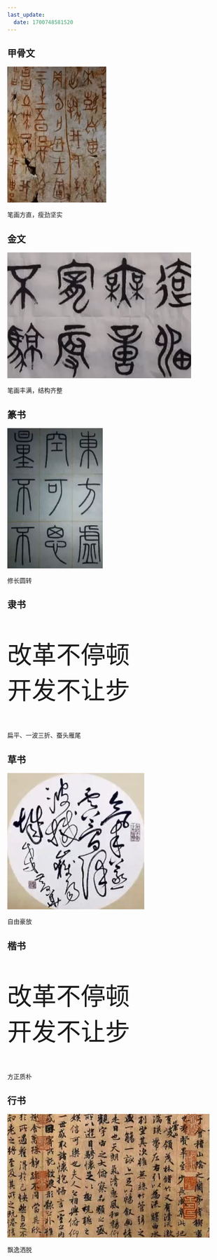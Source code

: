 ```yaml
---
last_update:
  date: 1700748581520
---
```


## 甲骨文

![甲骨文示意图](甲骨文示意图.png)

笔画方直，瘦劲坚实

## 金文

![金文示意图](金文示意图.png)

笔画丰满，结构齐整

## 篆书

![篆书示意图](篆书示意图.png)

修长圆转

## 隶书

<div style="font-family: 隶书; font-size: 4em">

改革不停顿  
开发不让步

</div>

扁平、一波三折、蚕头雁尾

## 草书

![草书示意图](草书示意图.png)

自由豪放

## 楷书

<div style="font-family: 楷体; font-size: 4em">

改革不停顿  
开发不让步

</div>

方正质朴

## 行书

![行书示意图](行书示意图.png)

飘逸洒脱
